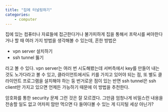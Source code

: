 ```yaml
---
title: "집에 터널링하기"
categories:
    - computer
---
```


집에 있는 컴퓨터나 자료들에 접근한다거나 불가피하게 집을 통해서 프락시를 써야한다거나 할 때 여러 가지 방법을 생각해볼 수 있는데, 흔한 방법은 

- vpn server 설치하기
- ssh tunnel 뚫기

라고 볼 수 있다. vpn server는 여러 번 시도해봤는데 서버측에서 key를 만들어 내는 것도 노가다라고 볼 수 있고, 클라이언트에서도 키를 가지고 있어야 되는 점, 또 별도 클라이언트 프로그램을 설치해야 하는 둥 번거로운 점이 있는 반면 ssh tunnel은 ssh client만 가지고 있으면 언제든 가능하기 때문에 이 방법을 추천한다.

암호화를 통한 security 문제 그런 것은 잘 모르겠다. 그만큼 엄청나게 비밀스런 내용을 전송할 일도 없고 어차피 맘만 먹으면 다 들여다볼 수 있는 게 디지털 세상 아닌가?